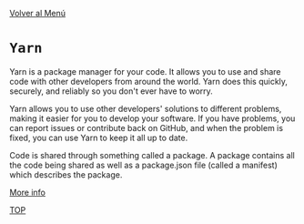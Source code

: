 [Volver al Menú](root.md)

# `Yarn`

Yarn is a package manager for your code. It allows you to use and share code with other developers from around the world. Yarn does this quickly, securely, and reliably so you don't ever have to worry.

Yarn allows you to use other developers' solutions to different problems, making it easier for you to develop your software. If you have problems, you can report issues or contribute back on GitHub, and when the problem is fixed, you can use Yarn to keep it all up to date.

Code is shared through something called a package. A package contains all the code being shared as well as a package.json file (called a manifest) which describes the package.

[More info](https://yarnpkg.com/getting-started/install
)

[TOP](#yarn)